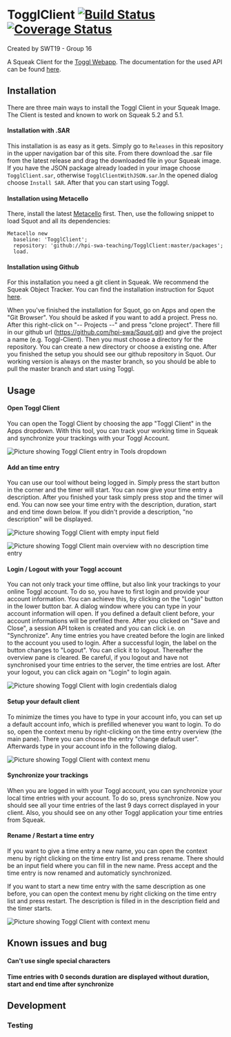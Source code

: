 # TogglClient [![Build Status][travis_badge]][travis_url] [![Coverage Status][coveralls_badge]][coveralls_url]
Created by SWT19 - Group 16

A Squeak Client for the [Toggl Webapp](https://www.toggl.com). The documentation for the used API can be found [here](https://github.com/toggl/toggl_api_docs).

## Installation

There are three main ways to install the Toggl Client in your Squeak Image. The Client is tested and known to work on Squeak 5.2 and 5.1. 


#### Installation with .SAR

This installation is as easy as it gets. Simply go to ```Releases``` in this repository in the upper navigation bar of this site. From there download the .sar file from the latest release and drag the downloaded file in your Squeak image. If you have the JSON package already loaded in your image choose ```TogglClient.sar```, otherwise ```TogglClientWithJSON.sar```.In the opened dialog choose ```Install SAR```. After that you can start using Toggl.

#### Installation using Metacello

There, install the latest [Metacello](//github.com/dalehenrich/metacello-work) first.
Then, use the following snippet to load Squot and all its dependencies:

```smalltalk
Metacello new
  baseline: 'TogglClient';
  repository: 'github://hpi-swa-teaching/TogglClient:master/packages';
  load.
```


#### Installation using Github

For this installation you need a git client in Squeak. We recommend the Squeak Object Tracker. You can find the installation instruction for Squot [here](https://github.com/hpi-swa/Squot).  

When you've finished the installation for Squot, go on Apps and open the "Git Browser". You should be asked if you want to add a project. Press no. After this right-click on "-- Projects --" and press "clone project". There fill in our github url (https://github.com/hpi-swa/Squot.git) and give the project a name (e.g. Toggl-Client). Then you must choose a directory for the repository. You can create a new directory or choose a existing one. After you finished the setup you should see our github repository in Squot. Our working version is always on the master branch, so you should be able to pull the master branch and start using Toggl. 


## Usage

#### Open Toggl Client
You can open the Toggl Client by choosing the app "Toggl Client" in the Apps dropdown. With this tool, you can track your working time in Squeak and synchronize your trackings with your Toggl Account.

![Picture showing Toggl Client entry in Tools dropdown](documentation/TogglClient-Open.png)

#### Add an time entry

You can use our tool without being logged in. Simply press the start button in the corner and the timer will start. You can now give your time entry a description. After you finished your task simply press stop and the timer will end. You can now see your time entry with the description, duration, start and end time down below. If you didn't provide a description, "no description" will be displayed.

![Picture showing Toggl Client with empty input field](documentation/TogglClient-AddDescription.png "Toggl Client with empty input field")

![Picture showing Toggl Client main overview with no description time entry](documentation/TogglClient-AddedTimeEntry.png "main overview with no description time entry")

#### Login / Logout with your Toggl account

You can not only track your time offline, but also link your trackings to your online Toggl account. To do so, you have to first login and provide your account information. You can achieve this, by clicking on the "Login" button in the lower button bar. A dialog window where you can type in your account information will open. If you defined a default client before, your account informations will be prefilled there. After you clicked on "Save and Close", a session API token is created and you can click i.e. on "Synchronize". Any time entries you have created before the login are linked to the account you used to login. 
After a successful login, the label on the button changes to "Logout". You can click it to logout. Thereafter the overview pane is cleared. Be careful, if you logout and have not synchronised your time entries to the server, the time entries are lost. 
After your logout, you can click again on "Login" to login again.

![Picture showing Toggl Client with login credentials dialog](documentation/TogglClient-LoginWithInput.png)

#### Setup your default client

To minimize the times you have to type in your account info, you can set up a default account info, which is prefilled whenever you want to login. To do so, open the context menu by right-clicking on the time entry overview (the main pane). There you can choose the entry "change default user". Afterwards type in your account info in the following dialog.

![Picture showing Toggl Client with context menu](documentation/TogglClient-ContextMenu.png)

#### Synchronize your trackings

When you are logged in with your Toggl account, you can synchronize your local time entries with your account. To do so, press synchronize. Now you should see all your time entries of the last 9 days correct displayed in your client. Also, you should see on any other Toggl application your time entries from Squeak. 

#### Rename / Restart a time entry

If you want to give a time entry a new name, you can open the context menu by right clicking on the time entry list and press rename. There should be an input field where you can fill in the new name. Press accept and the time entry is now renamed and automaticly synchronized.

If you want to start a new time entry with the same description as one before, you can open the context menu by right clicking on the time entry list and press restart. The description is filled in in the description field and the timer starts. 

![Picture showing Toggl Client with context menu](documentation/TogglClient-ContextMenu.png)

## Known issues and bug

#### Can't use single special characters

#### Time entries with 0 seconds duration are displayed without duration, start and end time after synchronize

## Development
### Testing


<!-- References -->
[travis_badge]: https://travis-ci.org/hpi-swa-teaching/TogglClient.svg?branch=master
[travis_url]: https://travis-ci.org/hpi-swa-teaching/TogglClient
[coveralls_badge]: https://coveralls.io/repos/github/hpi-swa-teaching/TogglClient/badge.svg?branch=master
[coveralls_url]: https://coveralls.io/github/hpi-swa-teaching/TogglClient?branch=master


